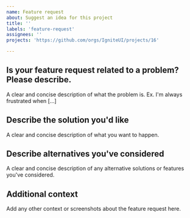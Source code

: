```yaml
---
name: Feature request
about: Suggest an idea for this project
title: ''
labels: 'feature-request'
assignees: ''
projects: 'https://github.com/orgs/IgniteUI/projects/16'

---
```


## Is your feature request related to a problem? Please describe.
A clear and concise description of what the problem is. Ex. I'm always frustrated when [...]

## Describe the solution you'd like
A clear and concise description of what you want to happen.

## Describe alternatives you've considered
A clear and concise description of any alternative solutions or features you've considered.

## Additional context
Add any other context or screenshots about the feature request here.
